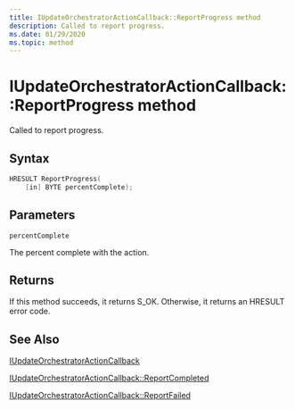```yaml
---
title: IUpdateOrchestratorActionCallback::ReportProgress method
description: Called to report progress.
ms.date: 01/29/2020
ms.topic: method
---
```


# IUpdateOrchestratorActionCallback::ReportProgress method

Called to report progress.

## Syntax
```cpp
HRESULT ReportProgress(
    [in] BYTE percentComplete);
```

## Parameters

`percentComplete`

The percent complete with the action.

## Returns
If this method succeeds, it returns S_OK. Otherwise, it returns an HRESULT error code.

## See Also

[IUpdateOrchestratorActionCallback](iupdateorchestratoractioncallback.md)

[IUpdateOrchestratorActionCallback::ReportCompleted](iupdateorchestratoractioncallback-reportcompleted.md)

[IUpdateOrchestratorActionCallback::ReportFailed](iupdateorchestratoractioncallback-reportfailed.md)
